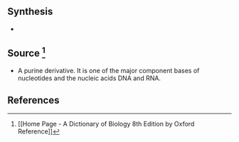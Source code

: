 ## Synthesis
- 
## Source [^1]
- A purine derivative. It is one of the major component bases of nucleotides and the nucleic acids DNA and RNA.
## References

[^1]: [[Home Page - A Dictionary of Biology 8th Edition by Oxford Reference]]
